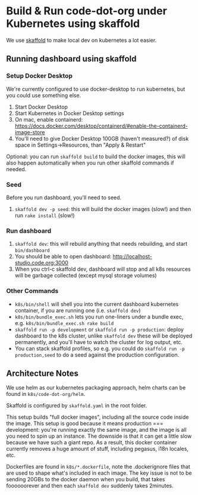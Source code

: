 # Build & Run code-dot-org under Kubernetes using skaffold

We use [skaffold](https://skaffold.dev/) to make local dev on kubernetes a lot easier.

## Running dashboard using skaffold

### Setup Docker Desktop

We're currently configured to use docker-desktop to run kubernetes, but you could use something else.

1. Start Docker Desktop
1. Start Kubernetes in Docker Desktop settings
1. On mac, enable containerd: https://docs.docker.com/desktop/containerd/#enable-the-containerd-image-store
1. You'll need to give Docker Desktop 100GB (haven't measured?) of disk space in Settings->Resources, than "Apply & Restart"

Optional: you can run `skaffold build` to build the docker images, this will also happen automatically when you run other skaffold commands if needed.

### Seed

Before you run dashboard, you'll need to seed.

1. `skaffold dev -p seed`: this will build the docker images (slow!) and then run `rake install` (slow!)

### Run dashboard

1. `skaffold dev`: this will rebuild anything that needs rebuilding, and start `bin/dashboard`
2. You should be able to open dashboard: http://localhost-studio.code.org:3000
3. When you ctrl-c skaffold dev, dashboard will stop and all k8s resources will be garbage collected (except mysql storage volumes)

### Other Commands

- `k8s/bin/shell` will shell you into the current dashboard kubernetes container, if you are running one (i.e. `skaffold dev`)
- `k8s/bin/bundle_exec.sh` lets you run one-liners under a bundle exec, e.g. `k8s/bin/bundle_exec.sh rake build`
- `skaffold run -p development` or `skaffold run -p production`: deploy dashboard to the k8s cluster, unlike `skaffold dev` these will be deployed permanently, and you'll have to watch the cluster for log output, etc.
- You can stack skaffold profiles, so e.g. you could do `skaffold run -p production,seed` to do a seed against the production configuration.

## Architecture Notes

We use helm as our kubernetes packaging approach, helm charts can be found in `k8s/code-dot-org/helm`.

Skaffold is configured by `skaffold.yaml` in the root folder.

This setup builds "full docker images", including all the source code inside the image. This setup
is good because it means production === development: you're running exactly the same image, and
the image is all you need to spin up an instance. The downside is that it can get a little slow
because we have such a giant repo. As a result, this docker container currently removes a huge
amount of stuff, including pegasus, i18n locales, etc.

Dockerfiles are found in `k8s/*.dockerfile`, note the .dockerignore files that are used to shape
what's included in each image. The key issue is not to be sending 20GBs to the docker daemon when
you build, that takes foooooorever and then each `skaffold dev` suddenly takes 2minutes.

